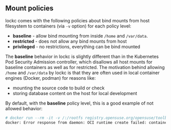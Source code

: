 ## Mount policies

lockc comes with the following policies about bind mounts from host filesystem
to containers (via `-v` option) for each policy level:

* **baseline** - allow bind mounting from inside `/home` and `/var/data`.
* **restricted** - does not allow any bind mounts from host
* **privileged** - no restrictions, everything can be bind mounted

The **baseline** behavior in lockc is slightly different than in the Kubernetes
Pod Security Admission controller, which disallows all host mounts for baseline
containers as well as for restricted. The motivation behind allowing `/home`
and `/var/data` by lockc is that they are often used in local container engines
(Docker, podman) for reasons like:

* mounting the source code to build or check
* storing database content on the host for local development

By default, with the **baseline** policy level, this is a good example of
not allowed behavior:

```bash
# docker run --rm -it -v /:/rootfs registry.opensuse.org/opensuse/toolbox:latest
docker: Error response from daemon: OCI runtime create failed: container_linux.go:380: starting container process caused: process_linux.go:545: container init caused: rootfs_linux.go:76: mounting "/" to rootfs at "/rootfs" caused: mount through procfd: operation not permitted: unknown.
```
